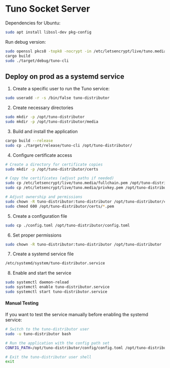 # Tuno Socket Server

Dependencies for Ubuntu:
```sh
sudo apt install libssl-dev pkg-config
```

Run debug version:
```sh
sudo openssl pkcs8 -topk8 -nocrypt -in /etc/letsencrypt/live/tuno.media/privkey.pem -out /etc/letsencrypt/live/tuno.media/privkey-pkcs8.pem
cargo build
sudo ./target/debug/tuno-cli
```

## Deploy on prod as a systemd service

1. Create a specific user to run the Tuno service:
```sh
sudo useradd -r -s /bin/false tuno-distributor
```

2. Create necessary directories
```sh
sudo mkdir -p /opt/tuno-distributor
sudo mkdir -p /opt/tuno-distributor/media
```

3. Build and install the application
```sh
cargo build --release
sudo cp ./target/release/tuno-cli /opt/tuno-distributor/
```

4. Configure certificate access
```sh
# Create a directory for certificate copies
sudo mkdir -p /opt/tuno-distributor/certs

# Copy the certificates (adjust paths if needed)
sudo cp /etc/letsencrypt/live/tuno.media/fullchain.pem /opt/tuno-distributor/certs/
sudo cp /etc/letsencrypt/live/tuno.media/privkey.pem /opt/tuno-distributor/certs/

# Adjust ownership and permissions
sudo chown -R tuno-distributor:tuno-distributor /opt/tuno-distributor/certs
sudo chmod 600 /opt/tuno-distributor/certs/*.pem
```

5. Create a configuration file
```sh
sudo cp ./config.toml /opt/tuno-distributor/config.toml
```

6. Set proper permissions
```sh
sudo chown -R tuno-distributor:tuno-distributor /opt/tuno-distributor
```

7. Create a systemd service file
```sh
/etc/systemd/system/tuno-distributor.service
```

8. Enable and start the service
```sh
sudo systemctl daemon-reload
sudo systemctl enable tuno-distributor.service
sudo systemctl start tuno-distributor.service
```

#### Manual Testing
If you want to test the service manually before enabling the systemd service:
```sh
# Switch to the tuno-distributor user
sudo -u tuno-distributor bash

# Run the application with the config path set
CONFIG_PATH=/opt/tuno-distributor/config/config.toml /opt/tuno-distributor/bin/tuno-cli

# Exit the tuno-distributor user shell
exit
```
